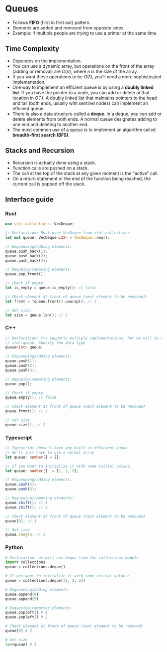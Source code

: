 # Queues

- Follows **FIFO** (first in first out) pattern.
- Elements are added and removed from opposite sides.
- Example: if multiple people are trying to use a printer at the same time.

## Time Complexity
- Dependes on the implementation. 
- You can use a dynamic array, but operations on the front of the array (adding or removal) are $O(n)$, where $n$ is the size of the array.
- If you want these operations to be $O(1)$, you'll need a more sophisticated implementation. 
- One way to implement an efficient queue is by using a **doubly linked list**. If you have the pointer to a node, you can add or delete at that location in $O(1)$. A doubly linked list that maintains pointers to the head and tail (both ends, usually with sentinel nodes) can implement an efficient queue.
- There is also a data structure called a **deque**. In a deque, you can add or delete elements from both ends. A normal queue designates adding to one end and deleting to another end.
- The most common use of a queue is to implement an algorithm called **breadth-first search (BFS)**.


## Stacks and Recursion

- Recursion is actually done using a stack. 
- Function calls are pushed on a stack. 
- The call at the top of the stack at any given moment is the "active" call. 
- On a return statement or the end of the function being reached, the current call is popped off the stack.

## Interface guide

### Rust
```Rust
use std::collections::VecDeque;

// Declaration: Rust uses VecDeque from std::collections
let mut queue: VecDeque<i32> = VecDeque::new();

// Enqueueing/adding elements:
queue.push_back(1);
queue.push_back(2);
queue.push_back(3);

// Dequeing/removing elements:
queue.pop_front();

// Check if empty:
let is_empty = queue.is_empty(); // false

// Check element at front of queue (next element to be removed):
let front = *queue.front().unwrap(); // 2

// Get size:
let size = queue.len(); // 2
```

### C++
```C++
// Declaration: C++ supports multiple implementations, but we will be using
// std::queue. Specify the data type
queue<int> queue;

// Enqueueing/adding elements:
queue.push(1);
queue.push(2);
queue.push(3);

// Dequeing/removing elements:
queue.pop();

// Check if empty
queue.empty(); // false

// Check element at front of queue (next element to be removed)
queue.front(); // 2

// Get size
queue.size(); // 2
```

### Typescript
```Typescript
// Typescript doesn't have any built-in efficient queue
// We'll just have to use a normal array
let queue: number[] = [];

// If you want to initialize it with some initial values:
let queue: number[]  = [1, 2, 3];

// Enqueueing/adding elements:
queue.push(4);
queue.push(5);

// Dequeuing/removing elements:
queue.shift(); // 1
queue.shift(); // 2

// Check element at front of queue (next element to be removed)
queue[0]; // 3

// Get size
queue.length; // 3
```

### Python
```Python
# Declaration: we will use deque from the collections module
import collections
queue = collections.deque()

# If you want to initialize it with some initial values:
queue = collections.deque([1, 2, 3])

# Enqueueing/adding elements:
queue.append(4)
queue.append(5)

# Dequeuing/removing elements:
queue.popleft() # 1
queue.popleft() # 2

# Check element at front of queue (next element to be removed)
queue[0] # 3

# Get size
len(queue) # 3
```
